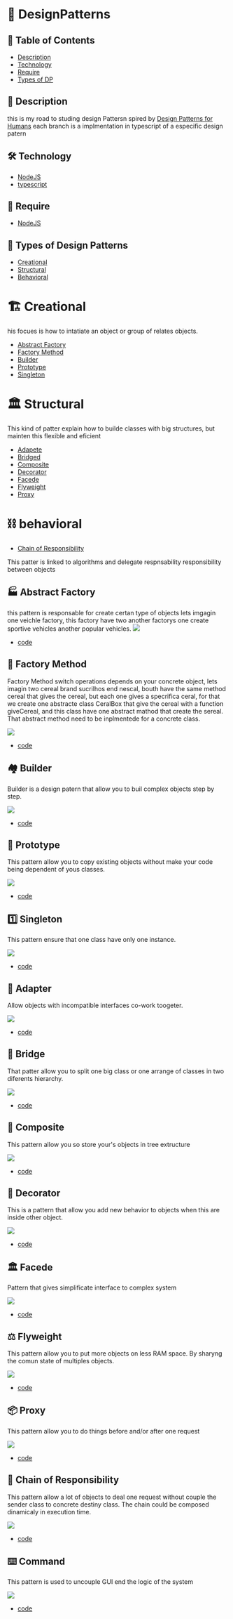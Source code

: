 # :notebook_with_decorative_cover: DesignPatterns

## :pushpin: Table of Contents
 * [Description](#book-Description)
 * [Technology](#hammer_and_wrench-Technology)
 * [Require](#bookmark_tabs-Require)
 * [Types of DP](#link-Types-of-Design-Patterns)
 ## :book: Description 
 this is my road to studing design Pattersn spired by [Design Patterns for Humans](https://github.com/kamranahmedse/design-patterns-for-humans)
 each branch is a implmentation in typescript of a especific design patern 
## :hammer_and_wrench: Technology
 * [NodeJS](https://nodejs.org/en/)
 * [typescript](https://www.typescriptlang.org/)
## :bookmark_tabs: Require
* [NodeJS](https://nodejs.org/en/)
 ## :link: Types of Design Patterns
 * [Creational](#building_construction-Creational)
 * [Structural](#classical_building-Structural)
 * [Behavioral](#chains-behavioral)
 # :building_construction: Creational
 his focues is how to intatiate an object or group of relates objects.
 * [Abstract Factory](#factory-Abstract-Factory)
 * [Factory Method](#bricks-Factory-Method)
 * [Builder](#houses-Builder)
 * [Prototype](#robot-Prototype)
 * [Singleton](#one-Singleton)

 # :classical_building: Structural
 This kind of patter explain how to builde classes with big structures, but mainten this flexible and eficient
 
 * [Adapete](#electric_plugadapter)
 * [Bridged](#bridge_at_night-Bridge)
 * [Composite](#deciduous_tree-Composite)
 * [Decorator](#dolls-Decorator)
 * [Facede](#classical_building-Facede)
 * [Flyweight](#balance_scale-Flyweight)
 * [Proxy](#package-Proxy)
 
 # :chains: behavioral
 
 * [Chain of Responsibility](#link-Chain-of-Responsibility)
 
 This patter is linked to algorithms and delegate respnsability responsibility between objects

 
 ## :factory: Abstract Factory
 this pattern is responsable for create certan type of objects lets imgagin one veichle factory, this factory have two another factorys one create sportive vehicles another popular vehicles. 
<img src= "./assets/create/AbstractFactory.png">
 * [code](https://github.com/nicolaskruger/designPatterns/tree/abstractFactory)
## 	:bricks: Factory Method
 Factory Method switch operations depends on your concrete object, lets imagin two cereal brand sucrilhos end nescal, bouth have the same method cereal that gives the cereal, but each one gives a specrifica ceral, for that we create one abstracte class CeralBox that give the cereal with a function giveCereal, and this class have one abstract mathod that create the sereal. That abstract method need to be inplmentede for a concrete class.
 
 <img src= "./assets/create/FactoryMethod.png">
 
 * [code](https://github.com/nicolaskruger/designPatterns/tree/FactoryMethod)
  
## :houses: Builder
Builder is a design patern that allow you to buil complex objects step by step.

 <img src= "./assets/create/Builder.png">
 
 * [code](https://github.com/nicolaskruger/designPatterns/tree/builder)
 
 ## :robot: Prototype
 This pattern allow you to copy existing objects without make your code being dependent of yous classes.
 
 <img src= "./assets/create/Clone.png">
 
* [code](https://github.com/nicolaskruger/designPatterns/tree/Prototype)

## :one: Singleton

This pattern ensure that one class have only one instance.

 <img src= "./assets/create/Singleton.png">
 
 * [code](https://github.com/nicolaskruger/designPatterns/tree/Singleton)
 ## :electric_plug:	Adapter

 Allow objects with incompatible interfaces co-work toogeter.
 
 <img src= "./assets/structural/Adapter.png">
 
  * [code](https://github.com/nicolaskruger/designPatterns/tree/Adapter)
  
  ## :bridge_at_night: Bridge
  
  That patter allow you to split one big class or one arrange of classes in two diferents hierarchy.
  
  
 <img src= "./assets/structural/Bridge.png">
 
  * [code](https://github.com/nicolaskruger/designPatterns/tree/Bridge)
  
  ## :deciduous_tree: Composite
  
  This pattern allow you so store your's objects in tree extructure
  
   <img src= "./assets/structural/Composite.png">
   
   * [code](https://github.com/nicolaskruger/designPatterns/tree/Composite)

## :dolls: Decorator

This is a pattern that allow you add new behavior to objects when this are inside other object.

   <img src= "./assets/structural/Decorator.png">
   
   * [code](https://github.com/nicolaskruger/designPatterns/tree/Decorator)
   
 ## :classical_building: Facede
 
 Pattern that gives simplificate interface to complex system
 
  <img src= "./assets/structural/Facede.png">
 
 * [code](https://github.com/nicolaskruger/designPatterns/tree/Facede)
 
 ## :balance_scale: Flyweight
 
 This pattern allow you to put more objects on less RAM space. By sharyng the comun state of multiples objects.
 
  <img src= "./assets/structural/Flyweight.png">
 
 * [code](https://github.com/nicolaskruger/designPatterns/tree/Flyweight)
  
  ## :package: Proxy
 
 This pattern allow you to do things before and/or after one request
 
  <img src= "./assets/structural/Proxy.png">
 
 * [code](https://github.com/nicolaskruger/designPatterns/tree/Proxy)
 
 ## :link: Chain of Responsibility
 
 This pattern allow a lot of objects to deal one request without couple the sender class to concrete destiny class. The chain could be composed dinamicaly in execution time.
 
  <img src= "./assets/behavioral/Chain.png">
 
 * [code](https://github.com/nicolaskruger/designPatterns/tree/Chain)
 
 
  ## :keyboard: Command
 
 This pattern is used to uncouple GUI end the logic of the system
 
  <img src= "./assets/behavioral/Command.png">
 
 * [code](https://github.com/nicolaskruger/designPatterns/tree/Command)
 

 
